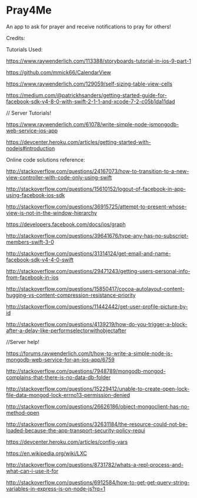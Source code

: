 # Pray4Me
An app to ask for prayer and receive notifications to pray for others!

Credits:

Tutorials Used:

https://www.raywenderlich.com/113388/storyboards-tutorial-in-ios-9-part-1

https://github.com/mmick66/CalendarView

https://www.raywenderlich.com/129059/self-sizing-table-view-cells

https://medium.com/@patrickhsanders/getting-started-guide-for-facebook-sdk-v4-8-0-with-swift-2-1-1-and-xcode-7-2-c05b1da11dad

// Server Tutorials!

https://www.raywenderlich.com/61078/write-simple-node-jsmongodb-web-service-ios-app

https://devcenter.heroku.com/articles/getting-started-with-nodejs#introduction

Online code solutions reference:

http://stackoverflow.com/questions/24167073/how-to-transition-to-a-new-view-controller-with-code-only-using-swift

http://stackoverflow.com/questions/15610152/logout-of-facebook-in-app-using-facebook-ios-sdk

http://stackoverflow.com/questions/36915725/attempt-to-present-whose-view-is-not-in-the-window-hierarchy

https://developers.facebook.com/docs/ios/graph

http://stackoverflow.com/questions/39641676/type-any-has-no-subscript-members-swift-3-0

http://stackoverflow.com/questions/31314124/get-email-and-name-facebook-sdk-v4-4-0-swift

http://stackoverflow.com/questions/29471243/getting-users-personal-info-from-facebook-in-ios

http://stackoverflow.com/questions/15850417/cocoa-autolayout-content-hugging-vs-content-compression-resistance-priority

http://stackoverflow.com/questions/11442442/get-user-profile-picture-by-id

http://stackoverflow.com/questions/4139219/how-do-you-trigger-a-block-after-a-delay-like-performselectorwithobjectafter

//Server help!

https://forums.raywenderlich.com/t/how-to-write-a-simple-node-js-mongodb-web-service-for-an-ios-app/6759

http://stackoverflow.com/questions/7948789/mongodb-mongod-complains-that-there-is-no-data-db-folder

http://stackoverflow.com/questions/15229412/unable-to-create-open-lock-file-data-mongod-lock-errno13-permission-denied

http://stackoverflow.com/questions/26626186/object-mongoclient-has-no-method-open

http://stackoverflow.com/questions/32631184/the-resource-could-not-be-loaded-because-the-app-transport-security-policy-requi

https://devcenter.heroku.com/articles/config-vars

https://en.wikipedia.org/wiki/LXC

http://stackoverflow.com/questions/8731782/whats-a-repl-process-and-what-can-i-use-it-for

http://stackoverflow.com/questions/6912584/how-to-get-get-query-string-variables-in-express-js-on-node-js?rq=1
